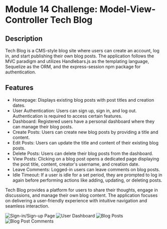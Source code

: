 # Module 14 Challenge: Model-View-Controller Tech Blog

## Description 

Tech Blog is a CMS-style blog site where users can create an account, log in, and start publishing their own blog posts. The application follows the MVC paradigm and utilizes Handlebars.js as the templating language, Sequelize as the ORM, and the express-session npm package for authentication.

## Features

- Homepage: Displays existing blog posts with post titles and creation dates.
- User Authentication: Users can sign up, sign in, and log out. Authentication is required to access certain features.
- Dashboard: Registered users have a personal dashboard where they can manage their blog posts.
- Create Posts: Users can create new blog posts by providing a title and content.
- Edit Posts: Users can update the title and content of their existing blog posts.
- Delete Posts: Users can delete their blog posts from the dashboard.
- View Posts: Clicking on a blog post opens a dedicated page displaying the post title, content, creator's username, and creation date.
- Leave Comments: Logged-in users can leave comments on blog posts.
- Idle Timeout: If a user is idle for a set period, they are prompted to log in again before performing actions like adding, updating, or deleting posts.

Tech Blog provides a platform for users to share their thoughts, engage in discussions, and manage their own blog content. The application focuses on delivering a user-friendly experience with intuitive navigation and seamless interaction.

![Sign-in/Sign-up Page](https://github.com/dylanmatthewcoito/mc-14-MVC/assets/71201051/6835841d-0f4e-470a-a627-3f0ec809abc6)
![User Dashboard](https://github.com/dylanmatthewcoito/mc-14-MVC/assets/71201051/552a5c9f-9cc6-4664-b477-d406fe01ce64)
![Blog Posts](https://github.com/dylanmatthewcoito/mc-14-MVC/assets/71201051/18ab7a8e-fa14-4086-b14d-bb860e9d29d8)
![Blog Post Comments](https://github.com/dylanmatthewcoito/mc-14-MVC/assets/71201051/d2a3e5e0-4f05-413d-9283-9bbdc51cfd15)
